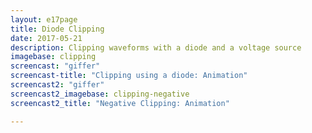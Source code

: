 ```yaml
---
layout: e17page
title: Diode Clipping
date: 2017-05-21
description: Clipping waveforms with a diode and a voltage source
imagebase: clipping
screencast: "giffer"
screencast-title: "Clipping using a diode: Animation"
screencast2: "giffer"
screencast2_imagebase: clipping-negative
screencast2_title: "Negative Clipping: Animation"

---
```

